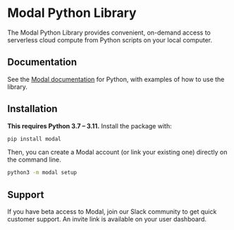 # Modal Python Library

The Modal Python Library provides convenient, on-demand access to serverless
cloud compute from Python scripts on your local computer.

## Documentation

See the [Modal documentation](http://modal.com/docs) for Python, with examples
of how to use the library.

## Installation

**This requires Python 3.7 – 3.11.** Install the package with:

```bash
pip install modal
```

Then, you can create a Modal account (or link your existing one) directly on the
command line.

```bash
python3 -m modal setup
```

## Support

If you have beta access to Modal, join our Slack community to get quick customer
support. An invite link is available on your user dashboard.
